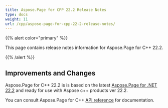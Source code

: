 ```yaml
---
title: Aspose.Page for CPP 22.2 Release Notes
type: docs
weight: 11
url: /cpp/aspose-page-for-cpp-22-2-release-notes/
---
```


{{% alert color="primary" %}}

This page contains release notes information for Aspose.Page for C++ 22.2.

{{% /alert %}}
## **Improvements and Changes**

Aspose.Page for C++ 22.2 is is based on the latest [Aspose.Page for .NET 22.2](/page/net/aspose-page-for-net-22-2-release-notes/) and ready for use with Aspose c++ products ver 22.2.

You can consult Aspose.Page for C++ [API reference](https://reference.aspose.com/page/cpp/) for documentation.
